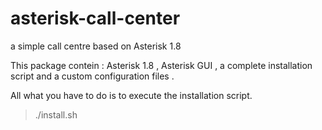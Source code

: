 asterisk-call-center
====================

a simple call centre based on Asterisk 1.8


This package contein : Asterisk 1.8 , Asterisk GUI , a complete installation script and a custom configuration files .

All what you have to do is to execute the installation script.

> ./install.sh

